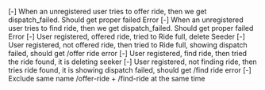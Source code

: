 
[-] When an unregistered user tries to offer ride, then we get dispatch_failed. Should get proper failed Error
[-] When an unregistered user tries to find ride, then we get dispatch_failed. Should get proper failed Error
[-] User registered, offered ride, tried to Ride full, delete Seeder
[-] User registered, not offered ride, then tried to Ride full, showing dispatch failed, should get /offer ride error
[-] User registered, find ride, then tried the ride found, it is deleting seeker
[-] User registered, not finding ride, then tries ride found, it is showing dispatch failed, should get /find ride error
[-] Exclude same name /offer-ride + /find-ride at the same time
